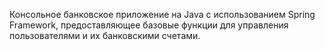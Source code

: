 Консольное банковское приложение на Java с использованием Spring Framework, предоставляющее базовые функции для управления пользователями и их банковскими счетами.